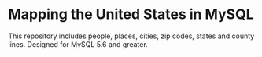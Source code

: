 # Mapping the United States in MySQL

This repository includes people, places, cities, zip codes, states and county lines. Designed for MySQL 5.6 and greater. 

